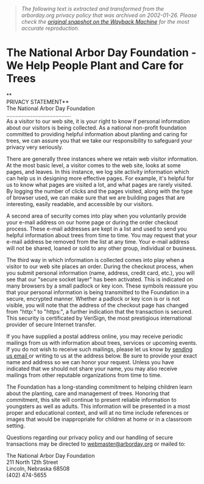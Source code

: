 > *The following text is extracted and transformed from the arborday.org privacy policy that was archived on 2002-01-26. Please check the [original snapshot on the Wayback Machine](https://web.archive.org/web/20020126165754id_/http%3A//arborday.org/privacy.html) for the most accurate reproduction.*

# The National Arbor Day Foundation - We Help People Plant and Care for Trees

**   
PRIVACY STATEMENT**   
The National Arbor Day Foundation  
……………………………………  
As a visitor to our web site, it is your right to know if personal information about our visitors is being collected. As a national non-profit foundation committed to providing helpful information about planting and caring for trees, we can assure you that we take our responsibility to safeguard your privacy very seriously. 

There are generally three instances where we retain web visitor information. At the most basic level, a visitor comes to the web site, looks at some pages, and leaves. In this instance, we log site activity information which can help us in designing more effective pages. For example, it's helpful for us to know what pages are visited a lot, and what pages are rarely visited. By logging the number of clicks and the pages visited, along with the type of browser used, we can make sure that we are building pages that are interesting, easily readable, and accessible by our visitors.

A second area of security comes into play when you voluntarily provide your e-mail address on our home page or during the order checkout process. These e-mail addresses are kept in a list and used to send you helpful information about trees from time to time. You may request that your e-mail address be removed from the list at any time. Your e-mail address will not be shared, loaned or sold to any other group, individual or business.

The third way in which information is collected comes into play when a visitor to our web site places an order. During the checkout process, when you submit personal information (name, address, credit card, etc.), you will see that our "secure socket layer" has been activated. This is indicated on many browsers by a small padlock or key icon. These symbols reassure you that your personal information is being transmitted to the Foundation in a secure, encrypted manner. Whether a padlock or key icon is or is not visible, you will note that the address of the checkout page has changed from "http:" to "https:", a further indication that the transaction is secured. [](https://digitalid.verisign.com/as2/2472f31ac20bded49bc4e564d25989c4) This security is certificated by VeriSign, the most prestigious international provider of secure Internet transfer.

If you have supplied a postal address online, you may receive periodic mailings from us with information about trees, services or upcoming events. If you do not wish to receive such mailings, please let us know by [ sending us email ](mailto:member.services@arborday.org) or writing to us at the address below. Be sure to provide your exact name and address so we can honor your request. Unless you have indicated that we should not share your name, you may also receive mailings from other reputable organizations from time to time.

The Foundation has a long-standing commitment to helping children learn about the planting, care and management of trees. Honoring that commitment, this site will continue to present reliable information to youngsters as well as adults. This information will be presented in a most proper and educational context, and will at no time include references or images that would be inappropriate for children at home or in a classroom setting.

Questions regarding our privacy policy and our handling of secure transactions may be directed to [webmaster@arborday.org](mailto:webmaster@arborday.org) or mailed to:

The National Arbor Day Foundation  
211 North 12th Street  
Lincoln, Nebraska 68508  
(402) 474-5655 
